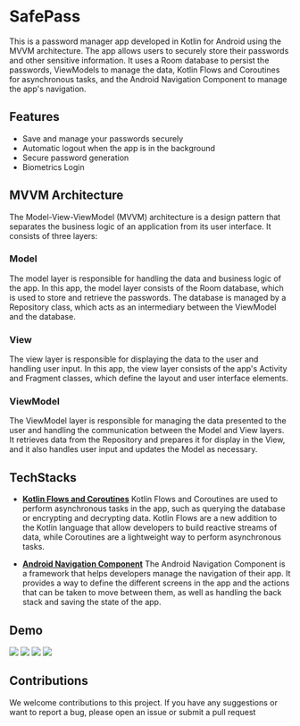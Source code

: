 # SafePass
This is a password manager app developed in Kotlin for Android using the MVVM architecture. The app allows users to securely store their passwords and other sensitive information. It uses a Room database to persist the passwords, ViewModels to manage the data, Kotlin Flows and Coroutines for asynchronous tasks, and the Android Navigation Component to manage the app's navigation.

## Features
  - Save and manage your passwords securely
  - Automatic logout when the app is in the background
  - Secure password generation
  - Biometrics Login

## MVVM Architecture
The Model-View-ViewModel (MVVM) architecture is a design pattern that separates the business logic of an application from its user interface. It consists of three layers:

### Model
The model layer is responsible for handling the data and business logic of the app. In this app, the model layer consists of the Room database, which is used to store and retrieve the passwords. The database is managed by a Repository class, which acts as an intermediary between the ViewModel and the database.

### View
The view layer is responsible for displaying the data to the user and handling user input. In this app, the view layer consists of the app's Activity and Fragment classes, which define the layout and user interface elements.

### ViewModel
The ViewModel layer is responsible for managing the data presented to the user and handling the communication between the Model and View layers. It retrieves data from the Repository and prepares it for display in the View, and it also handles user input and updates the Model as necessary.

## TechStacks
  - [**Kotlin Flows and Coroutines**](https://kotlinlang.org/docs/reference/coroutines-overview.html)
    Kotlin Flows and Coroutines are used to perform asynchronous tasks in the app, such as querying the database or encrypting and decrypting data. Kotlin Flows are a new addition to the Kotlin language that allow developers to build reactive streams of data, while Coroutines are a lightweight way to perform asynchronous tasks.
   
  - [**Android Navigation Component**](https://developer.android.com/guide/navigation)
    The Android Navigation Component is a framework that helps developers manage the navigation of their app. It provides a way to define the different screens in the app and the actions that can be taken to move between them, as well as handling the back stack and saving the state of the app.
    
## Demo    
![](screenshots/Screenshot1.jpg)
![](screenshots/Screenshot2.jpg)
![](screenshots/Screenshot3.jpg)
![](screenshots/Screenshot4.jpg)


## Contributions
We welcome contributions to this project. If you have any suggestions or want to report a bug, please open an issue or submit a pull request
